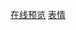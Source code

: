 <!-- https://www.peterjxl.com/Git/GitHub-Profile-Beautify/#%E5%A6%82%E4%BD%95%E5%AE%9A%E5%88%B6 -->

<!-- https://metrics.lecoq.io/embed -->

[在线预览](https://metrics.lecoq.io/embed)
[表情](https://blog.csdn.net/qq_44231797/article/details/129251980)

